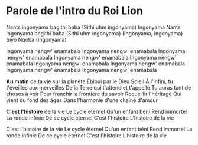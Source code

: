 # Parole de l'intro du Roi Lion

Nants ingonyama bagithi baba
(Sithi uhm ingonyama) Ingonyama
Nants ingonyama bagithi baba
(Sithi uhm ingonyama)
(Ingonyama, Ingonyama)
Siyo Nqoba
(Ingonyama)

Ingonyama nengw' enamabala
Ingonyama nengw' enamabala
Ingonyama nengw' enamabala
Ingonyama nengw' enamabala
Ingonyama nengw' enamabala
Ingonyama nengw' enamabala
Ingonyama nengw' enamabala
Ingonyama nengw' enamabala
Ingonyama nengw' enamabala

**Au matin** de ta vie sur la planète
Ébloui par le Dieu Soleil
À l'infini, tu t'éveilles aux merveilles
De la Terre qui t'attend et t'appelle
Tu auras tant de choses à voir
Pour franchir la frontière du savoir
Recueillir l'héritage
Qui vient du fond des âges
Dans l'harmonie d'une chaîne d'amour

**C'est l'histoire** de la vie
Le cycle éternel
Qu'un enfant béni
Rend immortel
La ronde infinie
De ce cycle éternel
C'est l'histoire
L'histoire de la vie

C'est l'histoire de la vie
Le cycle éternel
Qu'un enfant béni
Rend immortel
La ronde infinie
De ce cycle éternel
C'est l'histoire
L'histoire de la vie
